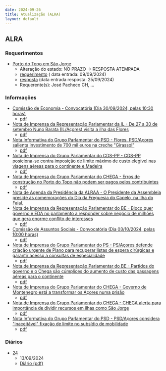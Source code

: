 ```yaml
---
date: 2024-09-26
title: Atualização (ALRA)
layout: default
---
```

## ALRA

### Requerimentos

* [Porto do Topo em São Jorge](http://base.alra.pt:82/4DACTION/w_pesquisa_registo/4/8494)
  * Alteração do estado: NO PRAZO → RESPOSTA ATEMPADA
  * [requerimento](http://base.alra.pt:82/Doc_Req/XIIIreque140.pdf) ( data entrada: 09/09/2024)
  * [resposta](http://base.alra.pt:82/Doc_Req/XIIIrequeresp140.pdf) (data entrada resposta: 25/09/2024)
  * Requerente(s): José Pacheco CH, ...

### Informações

* [Comissão de Economia - Convocatória (Dia 30/09/2024, pelas 10:30 horas)](http://base.alra.pt:82/4DACTION/w_pesquisa_registo/8/20294)
  * [pdf](http://base.alra.pt:82/Doc_Noticias/NI20294.pdf)
* [Nota de Imprensa da Representação Parlamentar da IL -  De 27 a 30 de setembro Nuno Barata (IL/Açores) visita a ilha das Flores](http://base.alra.pt:82/4DACTION/w_pesquisa_registo/8/20295)
  * [pdf](http://base.alra.pt:82/Doc_Noticias/NI20295.pdf)
* [Nota Informativa do Grupo Parlamentar do PSD - Flores. PSD/Açores salienta investimento de 700 mil euros na creche "Girassol"](http://base.alra.pt:82/4DACTION/w_pesquisa_registo/8/20296)
  * [pdf](http://base.alra.pt:82/Doc_Noticias/NI20296.pdf)
* [Nota de Imprensa do Grupo Parlamentar do CDS-PP - CDS-PP posiciona-se contra imposição de limite máximo de custo elegível nas viagens aéreas para o continente e Madeira](http://base.alra.pt:82/4DACTION/w_pesquisa_registo/8/20298)
  * [pdf](http://base.alra.pt:82/Doc_Noticias/NI20298.pdf)
* [Nota de Imprensa do Grupo Parlamentar do CHEGA - Erros de construção no Porto do Topo não podem ser pagos pelos contribuintes](http://base.alra.pt:82/4DACTION/w_pesquisa_registo/8/20299)
  * [pdf](http://base.alra.pt:82/Doc_Noticias/NI20299.pdf)
* [Nota de Agenda da Presidência da ALRAA - O Presidente da Assembleia preside às comemorações do Dia da Freguesia do Capelo, na Ilha do Faial.](http://base.alra.pt:82/4DACTION/w_pesquisa_registo/8/20300)
* [Nota de Imprensa da Representação Parlamentar do BE - Bloco quer governo e EDA no parlamento a responder sobre negócio de milhões que gera enorme conflito de interesses](http://base.alra.pt:82/4DACTION/w_pesquisa_registo/8/20302)
  * [pdf](http://base.alra.pt:82/Doc_Noticias/NI20302.pdf)
* [Comissão de Assuntos Sociais - Convocatória (Dia 03/10/2024, pelas 10:00 horas)](http://base.alra.pt:82/4DACTION/w_pesquisa_registo/8/20303)
  * [pdf](http://base.alra.pt:82/Doc_Noticias/NI20303.pdf)
* [Nota de Imprensa do Grupo Parlamentar do PS - PS/Açores defende criação urgente de Plano para recuperar listas de espera cirúrgicas e garantir acesso a consultas de especialidade](http://base.alra.pt:82/4DACTION/w_pesquisa_registo/8/20304)
  * [pdf](http://base.alra.pt:82/Doc_Noticias/NI20304.pdf)
* [Nota de Imprensa da Representação Parlamentar do BE - Partidos do governo e o Chega são cúmplices do aumento de custo das passagens aéreas para o continente](http://base.alra.pt:82/4DACTION/w_pesquisa_registo/8/20305)
  * [pdf](http://base.alra.pt:82/Doc_Noticias/NI20305.pdf)
* [Nota de Imprensa do Grupo Parlamentar do CHEGA - Governo de Montenegro está a transformar os Açores numa prisão](http://base.alra.pt:82/4DACTION/w_pesquisa_registo/8/20306)
  * [pdf](http://base.alra.pt:82/Doc_Noticias/NI20306.pdf)
* [Nota de Imprensa do Grupo Parlamentar do CHEGA - CHEGA alerta para importância de dividir recursos em ilhas como São Jorge](http://base.alra.pt:82/4DACTION/w_pesquisa_registo/8/20307)
  * [pdf](http://base.alra.pt:82/Doc_Noticias/NI20307.pdf)
* [Nota Informativa do Grupo Parlamentar do PSD - PSD/Açores considera "inaceitável" fixação de limite no subsídio de mobilidade](http://base.alra.pt:82/4DACTION/w_pesquisa_registo/8/20308)
  * [pdf](http://base.alra.pt:82/Doc_Noticias/NI20308.pdf)

### Diários

* [24](http://base.alra.pt:82/4DACTION/w_pesquisa_registo/10/2785)
  * 13/09/2024
  * [Diário (pdf)](http://base.alra.pt:82/Diario/XIII24.pdf)
